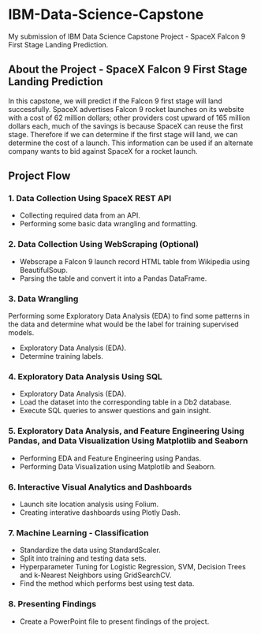 # IBM-Data-Science-Capstone
My submission of IBM Data Science Capstone Project - SpaceX Falcon 9 First Stage Landing Prediction.

## About the Project - SpaceX Falcon 9 First Stage Landing Prediction
In this capstone, we will predict if the Falcon 9 first stage will land successfully. SpaceX advertises Falcon 9 rocket launches on its website with a cost of 62 million dollars; other providers cost upward of 165 million dollars each, much of the savings is because SpaceX can reuse the first stage. Therefore if we can determine if the first stage will land, we can determine the cost of a launch. This information can be used if an alternate company wants to bid against SpaceX for a rocket launch.

## Project Flow
### 1. Data Collection Using SpaceX REST API
* Collecting required data from an API.
* Performing some basic data wrangling and formatting.

### 2. Data Collection Using WebScraping (Optional)
* Webscrape a Falcon 9 launch record HTML table from Wikipedia using BeautifulSoup.
* Parsing the table and convert it into a Pandas DataFrame.

### 3. Data Wrangling
Performing some Exploratory Data Analysis (EDA) to find some patterns in the data and determine what would be the label for training supervised models.
* Exploratory Data Analysis (EDA).
* Determine training labels.

### 4. Exploratory Data Analysis Using SQL
* Exploratory Data Analysis (EDA).
* Load the dataset into the corresponding table in a Db2 database.
* Execute SQL queries to answer questions and gain insight.

### 5. Exploratory Data Analysis, and Feature Engineering Using Pandas, and Data Visualization Using Matplotlib and Seaborn
* Performing EDA and Feature Engineering using Pandas.
* Performing Data Visualization using Matplotlib and Seaborn.

### 6. Interactive Visual Analytics and Dashboards
* Launch site location analysis using Folium.
* Creating interative dashboards using Plotly Dash.

### 7. Machine Learning - Classification
* Standardize the data using StandardScaler.
* Split into training and testing data sets.
* Hyperparameter Tuning for Logistic Regression, SVM, Decision Trees and k-Nearest Neighbors using GridSearchCV.
* Find the method which performs best using test data.

### 8. Presenting Findings
* Create a PowerPoint file to present findings of the project.
